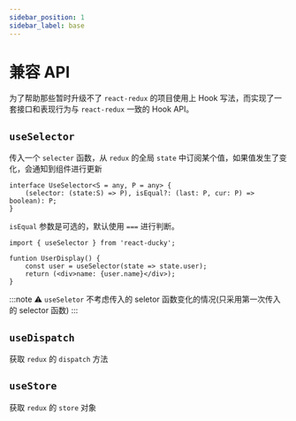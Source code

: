 ```yaml
---
sidebar_position: 1
sidebar_label: base
---
```


# 兼容 API

为了帮助那些暂时升级不了 `react-redux` 的项目使用上 Hook 写法，而实现了一套接口和表现行为与 `react-redux` 一致的 Hook API。

## `useSelector`

传入一个 `selecter` 函数，从 `redux` 的全局 `state` 中订阅某个值，如果值发生了变化，会通知到组件进行更新

```tsx title="TYPES"
interface UseSelector<S = any, P = any> {
    (selector: (state:S) => P), isEqual?: (last: P, cur: P) => boolean): P;
}
```
`isEqual` 参数是可选的，默认使用 `===` 进行判断。

```tsx title="DEMO"
import { useSelector } from 'react-ducky';

funtion UserDisplay() {
    const user = useSelector(state => state.user);
    return (<div>name: {user.name}</div>);
}
```

:::note
⚠️ ` useSeletor ` 不考虑传入的 seletor 函数变化的情况(只采用第一次传入的 selector 函数)
:::


## ` useDispatch `

  获取 ` redux ` 的 ` dispatch ` 方法

## ` useStore `

  获取 ` redux ` 的 ` store ` 对象

